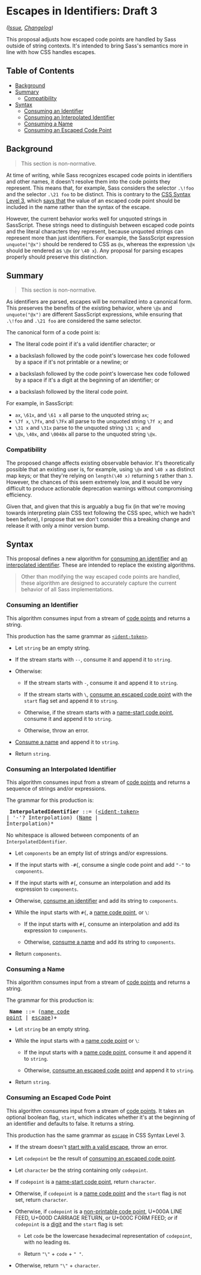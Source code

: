 # Escapes in Identifiers: Draft 3

*([Issue](https://github.com/sass/sass/issues/1542), [Changelog](identifier-escapes.changes.md))*

This proposal adjusts how escaped code points are handled by Sass outside of
string contexts. It's intended to bring Sass's semantics more in line with how
CSS handles escapes.

## Table of Contents

* [Background](#background)
* [Summary](#summary)
  * [Compatibility](#compatibility)
* [Syntax](#syntax)
  * [Consuming an Identifier](#consuming-an-identifier)
  * [Consuming an Interpolated Identifier](#consuming-an-interpolated-identifier)
  * [Consuming a Name](#consuming-a-name)
  * [Consuming an Escaped Code Point](#consuming-an-escaped-code-point)

## Background

> This section is non-normative.

At time of writing, while Sass recognizes escaped code points in identifiers and
other names, it doesn't resolve them into the code points they represent. This
means that, for example, Sass considers the selector `.\!foo` and the selector
`.\21 foo` to be distinct. This is contrary to the [CSS Syntax Level 3][], which
[says that][css: consume name] the value of an escaped code point should be
included in the name rather than the syntax of the escape.

[CSS Syntax Level 3]: https://drafts.csswg.org/css-syntax-3/
[css: consume name]: https://drafts.csswg.org/css-syntax-3/#consume-name

However, the current behavior works well for unquoted strings in SassScript.
These strings need to distinguish between escaped code points and the literal
characters they represent, because unquoted strings can represent more than just
identifiers. For example, the SassScript expression `unquote("@x")` should be
rendered to CSS as `@x`, whereas the expression `\@x` should be rendered as
`\@x` (or `\40 x`). Any proposal for parsing escapes properly should preserve
this distinction.

## Summary

> This section is non-normative.

As identifiers are parsed, escapes will be normalized into a canonical form.
This preserves the benefits of the existing behavior, where `\@x` and
`unquote("@x")` are different SassScript expressions, while ensuring that
`.\!foo` and `.\21 foo` are considered the same selector.

The canonical form of a code point is:

* The literal code point if it's a valid identifier character; or

* a backslash followed by the code point's lowercase hex code followed by a
  space if it's not printable or a newline; or

* a backslash followed by the code point's lowercase hex code followed by a
  space if it's a digit at the beginning of an identifier; or

* a backslash followed by the literal code point.

For example, in SassScript:

* `ax`, `\61x`, and `\61 x` all parse to the unquoted string `ax`;
* `\7f x`, `\7fx`, and `\7Fx` all parse to the unquoted string `\7f x`; and
* `\31 x` and `\31x` parse to the unquoted string `\31 x`; and
* `\@x`, `\40x`, and `\0040x` all parse to the unquoted string `\@x`.

### Compatibility

The proposed change affects existing observable behavior. It's theoretically
possible that an existing user is, for example, using `\@x` and `\40 x` as
distinct map keys; or that they're relying on `length(\40 x)` returning `5`
rather than `3`. However, the chances of this seem extremely low, and it would
be very difficult to produce actionable deprecation warnings without
compromising efficiency.

Given that, and given that this is arguably a bug fix (in that we're moving
towards interpreting plain CSS text following the CSS spec, which we hadn't been
before), I propose that we don't consider this a breaking change and release it
with only a minor version bump.

## Syntax

This proposal defines a new algorithm for
[consuming an identifier](#consuming-an-identifier) and
[an interpolated identifier](#consuming-an-interpolated-identifier). These are
intended to replace the existing algorithms.

> Other than modifying the way escaped code points are handled, these algorithm
> are designed to accurately capture the current behavior of all Sass
> implementations.

### Consuming an Identifier

This algorithm consumes input from a stream of [code points][] and returns a
string.

[code points]: https://infra.spec.whatwg.org/#code-point

This production has the same grammar as [`<ident-token>`][].

[`<ident-token>`]: https://drafts.csswg.org/css-syntax-3/#ident-token-diagram

* Let `string` be an empty string.

* If the stream starts with `--`, consume it and append it to `string`.

* Otherwise:

  * If the stream starts with `-`, consume it and append it to `string`.

  * If the stream starts with `\`, [consume an escaped code point][] with the
    `start` flag set and append it to `string`.

  * Otherwise, if the stream starts with a [name-start code point][], consume it
    and append it to `string`.

  * Otherwise, throw an error.

  [consume an escaped code point]: #consuming-an-escaped-code-point
  [name-start code point]: https://drafts.csswg.org/css-syntax-3/#name-start-code-point

* [Consume a name](#consuming-a-name) and append it to `string`.

* Return `string`.

### Consuming an Interpolated Identifier

This algorithm consumes input from a stream of [code points][] and returns a
sequence of strings and/or expressions.

[code points]: https://infra.spec.whatwg.org/#code-point

The grammar for this production is:

<x><pre>
**InterpolatedIdentifier** ::= ([\<ident-token>][`<ident-token>`] | '-'? Interpolation) ([Name](#consuming-a-name) | Interpolation)*
</pre></x>

[name-start code point]: https://drafts.csswg.org/css-syntax-3/#name-start-code-point
[escape]: https://drafts.csswg.org/css-syntax-3/#escape-diagram

No whitespace is allowed between components of an `InterpolatedIdentifier`.

* Let `components` be an empty list of strings and/or expressions.

* If the input starts with `-#{`, consume a single code point and add `"-"` to
  `components`.

* If the input starts with `#{`, consume an interpolation and add
  its expression to `components`.

* Otherwise, [consume an identifier](#consuming-an-identifier) and add its string
  to `components`.

* While the input starts with `#{`, a [name code point][], or `\`:

  [name code point]: https://drafts.csswg.org/css-syntax-3/#name-code-point

  * If the input starts with `#{`, consume an interpolation and add
    its expression to `components`.

  * Otherwise, [consume a name](#consuming-a-name) and add its string to
    `components`.

* Return `components`.

### Consuming a Name

This algorithm consumes input from a stream of [code points][] and returns a
string.

The grammar for this production is:

<x><pre>
**Name** ::= ([name code point][] | [escape][])+
</pre></x>

* Let `string` be an empty string.

* While the input starts with a [name code point][] or `\`:

  * If the input starts with a [name code point][], consume it and append it to
    `string`.

  * Otherwise, [consume an escaped code point][] and append it to `string`.

* Return `string`.

### Consuming an Escaped Code Point

This algorithm consumes input from a stream of [code points][]. It takes an
optional boolean flag, `start`, which indicates whether it's at the beginning of
an identifier and defaults to false. It returns a string.

This production has the same grammar as [`escape`][escape] in CSS Syntax Level 3.

* If the stream doesn't [start with a valid escape][], throw an error.

  [start with a valid escape]: https://drafts.csswg.org/css-syntax-3/#starts-with-a-valid-escape

* Let `codepoint` be the result of [consuming an escaped code point][].

  [consuming an escaped code point]: https://drafts.csswg.org/css-syntax-3/#consume-escaped-code-point

* Let `character` be the string containing only `codepoint`.

* If `codepoint` is a [name-start code point][], return `character`.

* Otherwise, if `codepoint` is a [name code point][] and the `start` flag is
  not set, return `character`.

* Otherwise, if `codepoint` is a [non-printable code point][], U+000A LINE FEED,
  U+000D CARRIAGE RETURN, or U+000C FORM FEED; *or* if `codepoint` is a
  [digit][] and the `start` flag is set:

  [non-printable code point]: https://drafts.csswg.org/css-syntax-3/#non-printable-code-point
  [digit]: https://drafts.csswg.org/css-syntax-3/#digit

    * Let `code` be the lowercase hexadecimal representation of `codepoint`,
      with no leading `0`s.

    * Return `"\"` + `code` + `" "`.

* Otherwise, return `"\"` + `character`.

